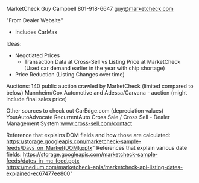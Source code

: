 MarketCheck
Guy Campbell
801-918-6647
guy@marketcheck.com


"From Dealer Website"
- Includes CarMax

Ideas:
- Negotiated Prices
	- Transaction Data at Cross-Sell vs Listing Price at MarketCheck (Used car demand earlier in the year with chip shortage)
- Price Reduction (Listing Changes over time)

Auctions:
140 public auction crawled by MarketCheck (limited compared to below)
Mannheim/Cox Automotive and Adessa/Carvana - auction (might include final sales price)

Other sources to check out
CarEdge.com (depreciation values)
YourAutoAdvocate
RecurrentAuto
Cross Sale / Cross Sell - Dealer Management System
	www.cross-sell.com/contact

Reference that explains DOM fields and how those are calculated:
https://storage.googleapis.com/marketcheck-sample-feeds/Days_on_Market(DOM).pptx"
References that explain various date fields:
https://storage.googleapis.com/marketcheck-sample-feeds/dates_in_mc_feed.pptx  
https://medium.com/marketcheck-apis/marketcheck-api-listing-dates-explained-ec67477ee800"
